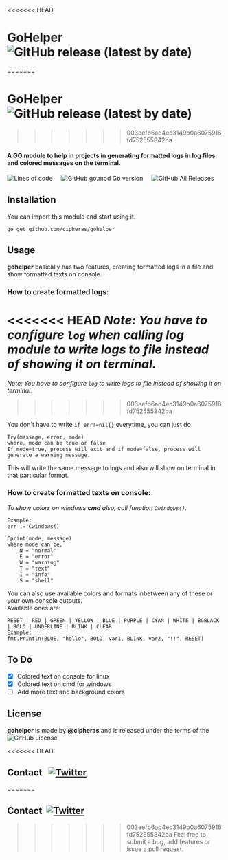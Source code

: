 <<<<<<< HEAD
# GoHelper &nbsp; ![GitHub release (latest by date)](https://img.shields.io/github/v/release/cipheras/gohelper?style=flat&logo=superuser)
=======
# GoHelper &nbsp;![GitHub release (latest by date)](https://img.shields.io/github/v/release/cipheras/gohelper?style=flat&logo=superuser)
>>>>>>> 003eefb6ad4ec3149b0a6075916fd752555842ba
#### A GO module to help in projects in generating formatted logs in log files and colored messages on the terminal. 

![Lines of code](https://img.shields.io/tokei/lines/github/cipheras/gohelper?style=flat)
&nbsp;&nbsp;&nbsp;&nbsp;![GitHub go.mod Go version](https://img.shields.io/github/go-mod/go-version/cipheras/gohelper?style=flat)
&nbsp;&nbsp;&nbsp;&nbsp;![GitHub All Releases](https://img.shields.io/github/downloads/cipheras/gohelper/total?style=flat)

## Installation
You can import this module and start using it.
```
go get github.com/cipheras/gohelper
```

## Usage
**gohelper** basically has two features, creating formatted logs in a file and show formatted texts on console.

### How to create formatted logs:
<<<<<<< HEAD
***Note:** You have to configure `log` when calling log module to write logs to file instead of showing it on terminal.*
=======
*Note: You have to configure `log` to write logs to file instead of showing it on terminal.*
>>>>>>> 003eefb6ad4ec3149b0a6075916fd752555842ba

You don't have to write `if err!=nil{}` everytime, you can just do
```
Try(message, error, mode)
where, mode can be true or false
If mode=true, process will exit and if mode=false, process will generate a warning message.
```
This will write the same message to logs and also will show on terminal in that particular format.

### How to create formatted texts on console:
*To show colors on windows **cmd** also, call function `Cwindows()`.*
```
Example:
err := Cwindows()

```

```
Cprint(mode, message)
where mode can be,
    N = "normal"
	E = "error"
	W = "warning"
	T = "text"
	I = "info"
	S = "shell"
```
You can also use available colors and formats inbetween any of these or your own console outputs. 
<br>Available ones are:
```
RESET | RED | GREEN | YELLOW | BLUE | PURPLE | CYAN | WHITE | BGBLACK | BOLD | UNDERLINE | BLINK | CLEAR
Example:     
fmt.Println(BLUE, "hello", BOLD, var1, BLINK, var2, "!!", RESET)
```
## To Do
- [x] Colored text on console for linux
- [x] Colored text on cmd for windows
- [ ] Add more text and background colors

## License
**gohelper** is made by **@cipheras** and is released under the terms of the &nbsp;![GitHub License](https://img.shields.io/github/license/cipheras/gohelper)

<<<<<<< HEAD
## Contact &nbsp; [![Twitter](https://img.shields.io/twitter/url?style=social&url=https%3A%2F%2Fgithub.com%2Fcipheras%2Fgohelper&label=Tweet)](https://twitter.com/intent/tweet?text=Hi:&url=https%3A%2F%2Fgithub.com%2Fcipheras%2Fgohelper)
=======
## Contact &nbsp;[![Twitter](https://img.shields.io/twitter/url?style=social&url=https%3A%2F%2Fgithub.com%2Fcipheras%2Fgohelper&label=Tweet)](https://twitter.com/intent/tweet?text=Hi:&url=https%3A%2F%2Fgithub.com%2Fcipheras%2Fgohelper)
>>>>>>> 003eefb6ad4ec3149b0a6075916fd752555842ba
> Feel free to submit a bug, add features or issue a pull request.


